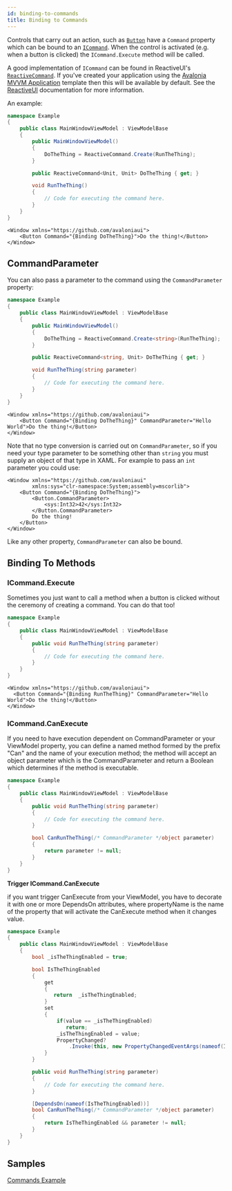 ```yaml
---
id: binding-to-commands
title: Binding to Commands
---
```


Controls that carry out an action, such as [`Button`](http://reference.avaloniaui.net/api/Avalonia.Controls/Button/4AAA993D) have a `Command` property which can be bound to an [`ICommand`](https://docs.microsoft.com/en-gb/dotnet/api/system.windows.input.icommand?view=netstandard-2.0). When the control is activated \(e.g. when a button is clicked\) the `ICommand.Execute` method will be called.

A good implementation of `ICommand` can be found in ReactiveUI's [`ReactiveCommand`](https://reactiveui.net/docs/handbook/commands/). If you've created your application using the [Avalonia MVVM Application](https://docs.avaloniaui.net/tutorials/todo-list-app/creating-a-new-project#net-core-cli) template then this will be available by default. See the [ReactiveUI](https://reactiveui.net/docs/handbook/commands/) documentation for more information.

An example:

```csharp
namespace Example
{
    public class MainWindowViewModel : ViewModelBase
    {
        public MainWindowViewModel()
        {
            DoTheThing = ReactiveCommand.Create(RunTheThing);
        }

        public ReactiveCommand<Unit, Unit> DoTheThing { get; }

        void RunTheThing()
        {
            // Code for executing the command here.
        }
    }
}
```

```markup
<Window xmlns="https://github.com/avaloniaui">
    <Button Command="{Binding DoTheThing}">Do the thing!</Button>
</Window>
```

## CommandParameter <a id="commandparameter"></a>

You can also pass a parameter to the command using the `CommandParameter` property:

```csharp
namespace Example
{
    public class MainWindowViewModel : ViewModelBase
    {
        public MainWindowViewModel()
        {
            DoTheThing = ReactiveCommand.Create<string>(RunTheThing);
        }

        public ReactiveCommand<string, Unit> DoTheThing { get; }

        void RunTheThing(string parameter)
        {
            // Code for executing the command here.
        }
    }
}
```

```markup
<Window xmlns="https://github.com/avaloniaui">
    <Button Command="{Binding DoTheThing}" CommandParameter="Hello World">Do the thing!</Button>
</Window>
```

Note that no type conversion is carried out on `CommandParameter`, so if you need your type parameter to be something other than `string` you must supply an object of that type in XAML. For example to pass an `int` parameter you could use:

```markup
<Window xmlns="https://github.com/avaloniaui"
        xmlns:sys="clr-namespace:System;assembly=mscorlib">
    <Button Command="{Binding DoTheThing}">
        <Button.CommandParameter>
            <sys:Int32>42</sys:Int32>
        </Button.CommandParameter>
        Do the thing!
    </Button>
</Window>
```

Like any other property, `CommandParameter` can also be bound.

## Binding To Methods <a id="binding-to-methods"></a>

### ICommand.Execute <a id="icommandexecute"></a>

Sometimes you just want to call a method when a button is clicked without the ceremony of creating a command. You can do that too!

```csharp
namespace Example
{
    public class MainWindowViewModel : ViewModelBase
    {
        public void RunTheThing(string parameter)
        {
            // Code for executing the command here.
        }
    }
}
```

```markup
<Window xmlns="https://github.com/avaloniaui">
  <Button Command="{Binding RunTheThing}" CommandParameter="Hello World">Do the thing!</Button>
</Window>
```

### ICommand.CanExecute <a id="icommandcanexecute"></a>

If you need to have execution dependent on CommandParameter or your ViewModel property, you can define a named method formed by the prefix "Can" and the name of your execution method; the method will accept an object parameter which is the CommandParameter and return a Boolean which determines if the method is executable.

```csharp
namespace Example
{
    public class MainWindowViewModel : ViewModelBase
    {
        public void RunTheThing(string parameter)
        {
            // Code for executing the command here.
        }

        bool CanRunTheThing(/* CommandParameter */object parameter)
        {
            return parameter != null;
        }
    }
}
```

**Trigger ICommand.CanExecute**

if you want trigger CanExecute from your ViewModel, you have to decorate it with one or more DependsOn attributes, where propertyName is the name of the property that will activate the CanExecute method when it changes value.

```csharp
namespace Example
{
    public class MainWindowViewModel : ViewModelBase
    {
        bool _isTheThingEnabled = true;

        bool IsTheThingEnabled
        {
            get
            {
               return  _isTheThingEnabled;
            }
            set
            {
                if(value == _isTheThingEnabled)
                   return;
                _isTheThingEnabled = value;
                PropertyChanged?
                    .Invoke(this, new PropertyChangedEventArgs(nameof(IsTheThingEnabled)));
            }
        }

        public void RunTheThing(string parameter)
        {
            // Code for executing the command here.
        }

        [DependsOn(nameof(IsTheThingEnabled))]
        bool CanRunTheThing(/* CommandParameter */object parameter)
        {
            return IsTheThingEnabled && parameter != null;
        }
    }
}
```

## Samples

[Commands Example](https://github.com/AvaloniaUI/Avalonia.Samples/tree/main/src/Avalonia.Samples/MVVM/CommandSample)